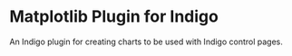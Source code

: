# Matplotlib Plugin for Indigo

An Indigo plugin for creating charts to be used with Indigo control pages.
